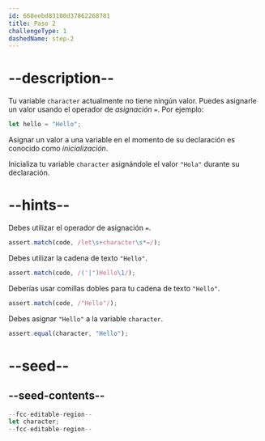 ```yaml
---
id: 660eebd83100d37862268781
title: Paso 2
challengeType: 1
dashedName: step-2
---
```


# --description--

Tu variable `character` actualmente no tiene ningún valor. Puedes asignarle un valor usando el operador de <dfn>asignación</dfn> `=`. Por ejemplo:

```js
let hello = "Hello";
```

Asignar un valor a una variable en el momento de su declaración es conocido como <dfn>inicialización</dfn>.

Inicializa tu variable `character` asignándole el valor `"Hola"` durante su declaración.

# --hints--

Debes utilizar el operador de asignación `=`.

```js
assert.match(code, /let\s+character\s*=/);
```

Debes utilizar la cadena de texto `"Hello"`.

```js
assert.match(code, /('|")Hello\1/);
```

Deberías usar comillas dobles para tu cadena de texto `"Hello"`.

```js
assert.match(code, /"Hello"/);
```

Debes asignar `"Hello"` a la variable `character`.

```js
assert.equal(character, "Hello");
```

# --seed--

## --seed-contents--

```js
--fcc-editable-region--
let character;
--fcc-editable-region--
```
